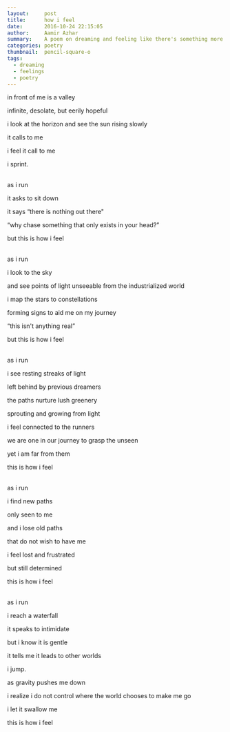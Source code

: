 ```yaml
---
layout:     post
title:      how i feel
date:       2016-10-24 22:15:05
author:     Aamir Azhar
summary:    A poem on dreaming and feeling like there's something more out there.
categories: poetry
thumbnail:  pencil-square-o
tags:
  - dreaming
  - feelings
  - poetry
---
```

in front of me is a valley

infinite, desolate, but eerily hopeful

i look at the horizon and see the sun rising slowly

it calls to me

i feel it call to me

i sprint.

<br>
as i run

it asks to sit down

it says “there is nothing out there"

“why chase something that only exists in your head?”

but this is how i feel

<br>
as i run

i look to the sky

and see points of light unseeable from the industrialized world

i map the stars to constellations

forming signs to aid me on my journey

“this isn't anything real”

but this is how i feel

<br>
as i run

i see resting streaks of light

left behind by previous dreamers

the paths nurture lush greenery

sprouting and growing from light

i feel connected to the runners

we are one in our journey to grasp the unseen

yet i am far from them

this is how i feel

<br>
as i run

i find new paths

only seen to me

and i lose old paths

that do not wish to have me

i feel lost and frustrated

but still determined

this is how i feel

<br>
as i run

i reach a waterfall

it speaks to intimidate

but i know it is gentle

it tells me it leads to other worlds

i jump.

as gravity pushes me down

i realize i do not control where the world chooses to make me go

i let it swallow me

this is how i feel

